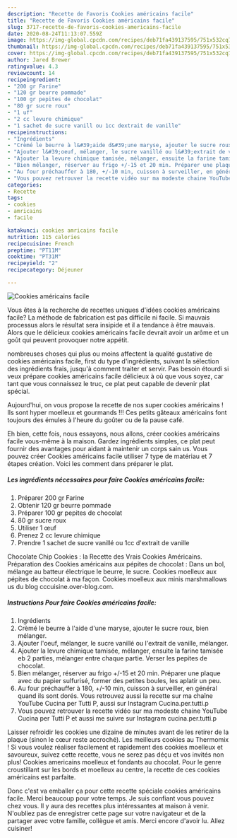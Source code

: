 ```yaml
---
description: "Recette de Favoris Cookies américains facile"
title: "Recette de Favoris Cookies américains facile"
slug: 3717-recette-de-favoris-cookies-americains-facile
date: 2020-08-24T11:13:07.559Z
image: https://img-global.cpcdn.com/recipes/deb71fa439137595/751x532cq70/cookies-americains-facile-photo-principale-de-la-recette.jpg
thumbnail: https://img-global.cpcdn.com/recipes/deb71fa439137595/751x532cq70/cookies-americains-facile-photo-principale-de-la-recette.jpg
cover: https://img-global.cpcdn.com/recipes/deb71fa439137595/751x532cq70/cookies-americains-facile-photo-principale-de-la-recette.jpg
author: Jared Brewer
ratingvalue: 4.3
reviewcount: 14
recipeingredient:
- "200 gr Farine"
- "120 gr beurre pommade"
- "100 gr pepites de chocolat"
- "80 gr sucre roux"
- "1 uf"
- "2 cc levure chimique"
- "1 sachet de sucre vanill ou 1cc dextrait de vanille"
recipeinstructions:
- "Ingrédients"
- "Crèmé le beurre à l&#39;aide d&#39;une maryse, ajouter le sucre roux, bien mélanger."
- "Ajouter l&#39;oeuf, mélanger, le sucre vanillé ou l&#39;extrait de vanille, mélanger."
- "Ajouter la levure chimique tamisée, mélanger, ensuite la farine tamisée eb 2 parties, mélanger entre chaque partie. Verser les pepites de chocolat."
- "Bien mélanger, réserver au frigo +/-15 et 20 min. Préparer une plaque avec du papier sulfurisé, former des petites boules, les aplatir un peu."
- "Au four préchauffer à 180, +/-10 min, cuisson à surveiller, en général quand ils sont dorés. Vous retrouvez aussi la recette sur ma chaîne YouTube Cucina per Tutti P, aussi sur Instagram Cucina.per.tutti.p"
- "Vous pouvez retrouver la recette vidéo sur ma modeste chaine YouTube Cucina per Tutti P et aussi me suivre sur Instagram cucina.per.tutti.p"
categories:
- Recette
tags:
- cookies
- amricains
- facile

katakunci: cookies amricains facile 
nutrition: 115 calories
recipecuisine: French
preptime: "PT11M"
cooktime: "PT31M"
recipeyield: "2"
recipecategory: Déjeuner

---
```



![Cookies américains facile](https://img-global.cpcdn.com/recipes/deb71fa439137595/751x532cq70/cookies-americains-facile-photo-principale-de-la-recette.jpg)

Vous êtes à la recherche de recettes uniques d'idées cookies américains facile? La méthode de fabrication est pas difficile ni facile. Si mauvais processus alors le résultat sera insipide et il a tendance à être mauvais. Alors que le délicieux cookies américains facile devrait avoir un arôme et un goût qui peuvent provoquer notre appétit.

nombreuses choses qui plus ou moins affectent la qualité gustative de cookies américains facile, first du type d'ingrédients, suivant la sélection des ingrédients frais, jusqu'à comment traiter et servir. Pas besoin étourdi si veux prépare cookies américains facile délicieux à où que vous soyez, car tant que vous connaissez le truc, ce plat peut capable de devenir plat spécial.

Aujourd&#39;hui, on vous propose la recette de nos super cookies américains ! Ils sont hyper moelleux et gourmands !!! Ces petits gâteaux américains font toujours des émules à l&#39;heure du goûter ou de la pause café.


Eh bien, cette fois, nous essayons, nous allons, créer cookies américains facile vous-même à la maison. Gardez ingrédients simples, ce plat peut fournir des avantages pour aidant à maintenir un corps sain us. Vous pouvez créer Cookies américains facile utiliser 7 type de matériau et 7 étapes création. Voici les comment dans préparer le plat.

<!--inarticleads1-->

##### Les ingrédients nécessaires pour faire Cookies américains facile:

1. Préparer 200 gr Farine
1. Obtenir 120 gr beurre pommade
1. Préparer 100 gr pepites de chocolat
1.  80 gr sucre roux
1. Utiliser 1 œuf
1. Prenez 2 cc levure chimique
1. Prendre 1 sachet de sucre vanillé ou 1cc d&#39;extrait de vanille


Chocolate Chip Cookies : la Recette des Vrais Cookies Américains. Préparation des Cookies américains aux pépites de chocolat : Dans un bol, mélange au batteur électrique le beurre, le sucre. Cookies moelleux aux pépites de chocolat à ma façon. Cookies moelleux aux minis marshmallows us du blog cccuisine.over-blog.com. 

<!--inarticleads2-->

##### Instructions Pour faire Cookies américains facile:

1. Ingrédients
1. Crèmé le beurre à l&#39;aide d&#39;une maryse, ajouter le sucre roux, bien mélanger.
1. Ajouter l&#39;oeuf, mélanger, le sucre vanillé ou l&#39;extrait de vanille, mélanger.
1. Ajouter la levure chimique tamisée, mélanger, ensuite la farine tamisée eb 2 parties, mélanger entre chaque partie. Verser les pepites de chocolat.
1. Bien mélanger, réserver au frigo +/-15 et 20 min. Préparer une plaque avec du papier sulfurisé, former des petites boules, les aplatir un peu.
1. Au four préchauffer à 180, +/-10 min, cuisson à surveiller, en général quand ils sont dorés. Vous retrouvez aussi la recette sur ma chaîne YouTube Cucina per Tutti P, aussi sur Instagram Cucina.per.tutti.p
1. Vous pouvez retrouver la recette vidéo sur ma modeste chaine YouTube Cucina per Tutti P et aussi me suivre sur Instagram cucina.per.tutti.p


Laisser refroidir les cookies une dizaine de minutes avant de les retirer de la plaque (sinon le cœur reste accroché). Les meilleurs cookies au Thermomix ! Si vous voulez réaliser facilement et rapidement des cookies moelleux et savoureux, suivez cette recette, vous ne serez pas déçu et vos invités non plus! Cookies americains moelleux et fondants au chocolat. Pour le genre croustillant sur les bords et moelleux au centre, la recette de ces cookies américains est parfaite. 


Donc c'est va emballer ça pour cette recette spéciale cookies américains facile. Merci beaucoup pour votre temps. Je suis confiant vous pouvez chez vous. Il y aura des recettes plus  intéressantes at maison à venir. N'oubliez pas de enregistrer cette page sur votre navigateur et de la partager avec votre famille, collègue et amis. Merci encore d'avoir lu. Allez cuisiner!
